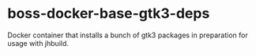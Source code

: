 # boss-docker-base-gtk3-deps
Docker container that installs a bunch of gtk3 packages in preparation for usage with jhbuild.
